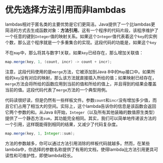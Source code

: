 # 优先选择方法引用而非lambdas

lambdas相对于匿名类的主要优势是它们更简洁。Java提供了一个比lambdas更简洁的方式去生成函数对象：**方法引用**。这有一个程序的代码片段，该程序维护了一个任意的键到`Integer`值的映射关系。如果这个`Integer`值代表着这个`key`的实例个数，那么这个程序就是一个多重集合的实现。这段代码的功能是，如果这个`key`

不在`map`中，那么将其与数字1关联，如果`key`已经存在，那么增加关联值：

```java
map.merge(key, 1, (count, incr) -> count + incr);
```

注意，这段代码使用的是`merge`方法，它被添加到Java 8中的`Map`接口中。如果所给的`key`没有对应的映射，那么该方法就直接插入所给的值；如果映射已经存在，`merge`方法会将所给的函数应用到当前的值和所给的值上，并且得到的结果会覆盖当前的值。这段代码代表了`merge`方法的一个典型用例。

代码读很好读，但是仍然有一些样板文件。参数`count`和`incr`没有增加多少值，而且它们占用了相当大的空间。实际上，这个lambda告诉你的信息是该函数会返回它两个参数的和。从Java 8开始，`Integer`（以及所有其他装箱的数值原生类型）提供了一个静态方法`sum`，其功能完全相同。其实，我们可以简单地传递该方法的一个引用，这样既能得到相同的结果，又减少了代码复杂度。

```java
map.merge(key, 1, Integer::sum);
```

方法的参数越多，你可以通过方法引用消除的样板代码就越多。然而，在某些lambda中，你选择的参数名称提供了有用的文档，使得lambda比方法引用更具可读性和可维护性，即使lambda较长。